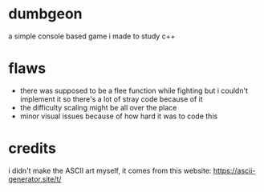 # dumbgeon
a simple console based game i made to study c++

# flaws
- there was supposed to be a flee function while fighting but i couldn't implement it so there's a lot of stray code because of it
- the difficulty scaling might be all over the place
- minor visual issues because of how hard it was to code this 

# credits
i didn't make the ASCII art myself, it comes from this website: https://ascii-generator.site/t/
